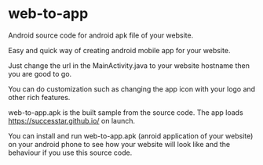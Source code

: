 # web-to-app

Android source code for android apk file of your website.

Easy and quick way of creating android mobile app for your website.

Just change the url in the  MainActivity.java to your website hostname  then you  are  good to go. 

You can do customization such  as changing the app icon with your logo and other rich features.

web-to-app.apk is the built sample from the source code. The app loads https://successtar.github.io/ on launch.

You can install and run web-to-app.apk (anroid application of your website) on your android phone to see how your website will look like and the behaviour if you use this source code.